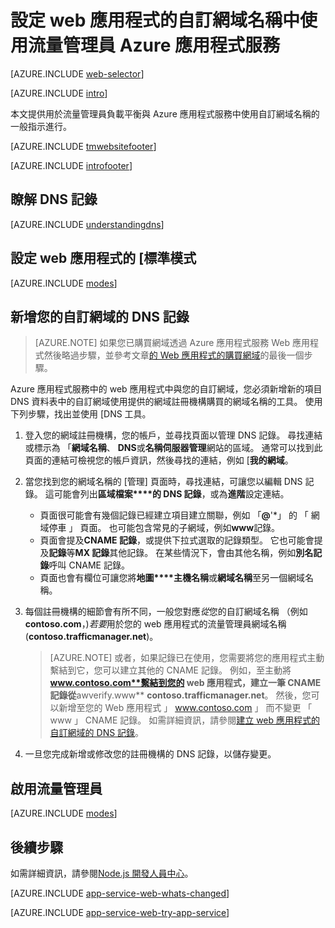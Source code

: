 <properties
    pageTitle="設定 web 應用程式的自訂網域名稱用於流量管理員負載平衡 Azure 應用程式服務。"
    description="使用自訂網域名稱中包含流量管理員負載平衡 Azure 應用程式服務的 web 應用程式。"
    services="app-service\web"
    documentationCenter=""
    authors="rmcmurray"
    manager="wpickett"
    editor=""/>

<tags
    ms.service="app-service-web"
    ms.workload="web"
    ms.tgt_pltfrm="na"
    ms.devlang="na"
    ms.topic="article"
    ms.date="09/20/2016"
    ms.author="robmcm"/>

# <a name="configuring-a-custom-domain-name-for-a-web-app-in-azure-app-service-using-traffic-manager"></a>設定 web 應用程式的自訂網域名稱中使用流量管理員 Azure 應用程式服務

[AZURE.INCLUDE [web-selector](../../includes/websites-custom-domain-selector.md)]

[AZURE.INCLUDE [intro](../../includes/custom-dns-web-site-intro-traffic-manager.md)]

本文提供用於流量管理員負載平衡與 Azure 應用程式服務中使用自訂網域名稱的一般指示進行。

[AZURE.INCLUDE [tmwebsitefooter](../../includes/custom-dns-web-site-traffic-manager-notes.md)]

[AZURE.INCLUDE [introfooter](../../includes/custom-dns-web-site-intro-notes.md)]

<a name="understanding-records"></a>
## <a name="understanding-dns-records"></a>瞭解 DNS 記錄

[AZURE.INCLUDE [understandingdns](../../includes/custom-dns-web-site-understanding-dns-traffic-manager.md)]

<a name="bkmk_configsharedmode"></a>
## <a name="configure-your-web-apps-for-standard-mode"></a>設定 web 應用程式的 [標準模式

[AZURE.INCLUDE [modes](../../includes/custom-dns-web-site-modes-traffic-manager.md)]

<a name="bkmk_configurecname"></a>
## <a name="add-a-dns-record-for-your-custom-domain"></a>新增您的自訂網域的 DNS 記錄

> [AZURE.NOTE] 如果您已購買網域透過 Azure 應用程式服務 Web 應用程式然後略過步驟，並參考文章[的 Web 應用程式的購買網域](custom-dns-web-site-buydomains-web-app.md)的最後一個步驟。

Azure 應用程式服務中的 web 應用程式中與您的自訂網域，您必須新增新的項目 DNS 資料表中的自訂網域使用提供的網域註冊機構購買的網域名稱的工具。 使用下列步驟，找出並使用 [DNS 工具。

1. 登入您的網域註冊機構，您的帳戶，並尋找頁面以管理 DNS 記錄。 尋找連結或標示為 「**網域名稱**、 **DNS**或**名稱伺服器管理**網站的區域。 通常可以找到此頁面的連結可檢視您的帳戶資訊，然後尋找的連結，例如 [**我的網域**。

1. 當您找到您的網域名稱的 [管理] 頁面時，尋找連結，可讓您以編輯 DNS 記錄。 這可能會列出**區域檔案****的 DNS 記錄**，或為**進階**設定連結。

    * 頁面很可能會有幾個記錄已經建立項目建立關聯，例如 「**@**'\*」 的 「 網域停車 」 頁面。 也可能包含常見的子網域，例如**www**記錄。
    * 頁面會提及**CNAME 記錄**，或提供下拉式選取的記錄類型。 它也可能會提及**記錄**等**MX 記錄**其他記錄。 在某些情況下，會由其他名稱，例如**別名記錄**呼叫 CNAME 記錄。
    * 頁面也會有欄位可讓您將**地圖****主機名稱**或**網域名稱**至另一個網域名稱。

1. 每個註冊機構的細節會有所不同，一般您對應*從*您的自訂網域名稱 （例如**contoso.com**，)*若要*用於您的 web 應用程式的流量管理員網域名稱 (**contoso.trafficmanager.net**)。

    > [AZURE.NOTE] 或者，如果記錄已在使用，您需要將您的應用程式主動繫結到它，您可以建立其他的 CNAME 記錄。 例如，至主動將**www.contoso.com**繫結到您的 web 應用程式，建立一筆 CNAME 記錄從**awverify.www** **contoso.trafficmanager.net**。 然後，您可以新增至您的 Web 應用程式 」 www.contoso.com 」 而不變更 「 www 」 CNAME 記錄。 如需詳細資訊，請參閱[建立 web 應用程式的自訂網域的 DNS 記錄][CREATEDNS]。

1. 一旦您完成新增或修改您的註冊機構的 DNS 記錄，以儲存變更。

<a name="enabledomain"></a>
## <a name="enable-traffic-manager"></a>啟用流量管理員

[AZURE.INCLUDE [modes](../../includes/custom-dns-web-site-enable-on-traffic-manager.md)]

## <a name="next-steps"></a>後續步驟

如需詳細資訊，請參閱[Node.js 開發人員中心](/develop/nodejs/)。

[AZURE.INCLUDE [app-service-web-whats-changed](../../includes/app-service-web-whats-changed.md)]

[AZURE.INCLUDE [app-service-web-try-app-service](../../includes/app-service-web-try-app-service.md)]

<!-- URL List -->

[CREATEDNS]: ../dns/dns-web-sites-custom-domain.md
